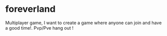 # foreverland
Multiplayer game, I want to create a game where anyone can join and have a good time!. Pvp/Pve hang out !

